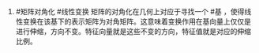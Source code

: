 1. #矩阵对角化  #线性变换 
矩阵的对角化在几何上对应于寻找一个 #基 ，使得线性变换在该基下的表示矩阵为对角矩阵。这意味着变换作用在基向量上仅仅是进行伸缩，方向不变。特征向量就是这些不变的方向，特征值就是对应的伸缩比例。